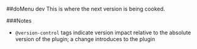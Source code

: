 ##doMenu dev
This is where the next version is being cooked.

###Notes
- `@version-control` tags indicate version impact relative to the absolute version of the plugin; a change introduces to the plugin
